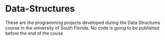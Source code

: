 # Data-Structures
These are the programming projects developed during the Data Structures course in the university of South Florida. No code is going to be published before the end of the couse
